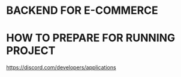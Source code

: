 # BACKEND FOR E-COMMERCE

# HOW TO PREPARE FOR RUNNING PROJECT

https://discord.com/developers/applications